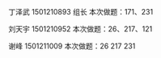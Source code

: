 ﻿
丁泽武  1501210893 组长 本次做题：171、231

刘天宇  1501210952 本次做题：26、217、121

谢峰    1501211009 本次做题：26  217  231
